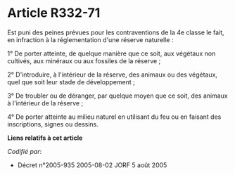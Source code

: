 # Article R332-71

Est puni des peines prévues pour les contraventions de la 4e classe le fait, en infraction à la réglementation d'une réserve
naturelle :

1° De porter atteinte, de quelque manière que ce soit, aux végétaux non cultivés, aux minéraux ou aux fossiles de la
réserve ;

2° D'introduire, à l'intérieur de la réserve, des animaux ou des végétaux, quel que soit leur stade de développement ;

3° De troubler ou de déranger, par quelque moyen que ce soit, des animaux à l'intérieur de la réserve ;

4° De porter atteinte au milieu naturel en utilisant du feu ou en faisant des inscriptions, signes ou dessins.

**Liens relatifs à cet article**

_Codifié par_:

  - Décret n°2005-935 2005-08-02 JORF 5 août 2005
